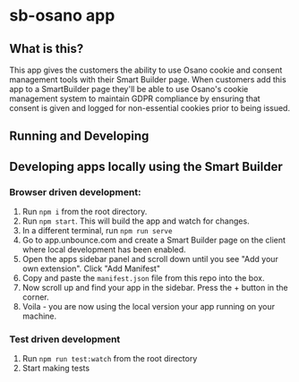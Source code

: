 # sb-osano app

## What is this?
This app gives the customers the ability to use Osano cookie and consent management tools with their Smart Builder page. When customers add this app to a SmartBuilder page they'll be able to use Osano's cookie management system to maintain GDPR compliance by ensuring that consent is given and logged for non-essential cookies prior to being issued.


## Running and Developing

## Developing apps locally using the Smart Builder

### Browser driven development:
1. Run `npm i` from the root directory.
2. Run `npm start`. This will build the app and watch for changes.
3. In a different terminal, run `npm run serve`
4. Go to app.unbounce.com and create a Smart Builder page on the client where local development has been enabled.
5. Open the apps sidebar panel and scroll down until you see "Add your own extension". Click "Add Manifest"
6. Copy and paste the `manifest.json` file from this repo into the box.
7. Now scroll up and find your app in the sidebar. Press the + button in the corner.
8. Voila - you are now using the local version your app running on your machine.


### Test driven development
1. Run `npm run test:watch` from the root directory
2. Start making tests